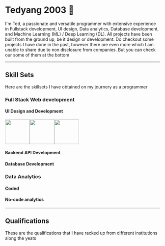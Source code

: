 # Tedyang 2003 👋

I'm Ted, a passionate and versatile programmer with extensive experience in Fullstack development, UI design, Data analytics, Database development, and Machine Learning (ML) / Deep Learning (DL). All projects have been built from the ground up, be it design or development. Do checkout some projects I have done in the past, however there are even more which I am unable to share due to non disclosure from companies. But you can check our some of them at the bottom

<hr />

## Skill Sets
Here are the skillsets I have obtained on my journery as a programmer

### Full Stack Web development
#### UI Design and Development 
<div style="display:flex; ">
    <img src="https://cdn4.iconfinder.com/data/icons/logos-brands-in-colors/3000/figma-logo-512.png" height="80px"/>
    <img src="https://cdn.pixabay.com/photo/2017/08/05/11/16/logo-2582748_1280.png" height="80px"/>
    <img src="https://cdn.pixabay.com/photo/2017/08/05/11/16/logo-2582747_1280.png" height="80px"/>
</div>


#### Backend API Development

#### Database Development


### Data Analytics 
#### Coded

#### No-code analytics


<hr />

## Qualifications
These are the qualifications that I have racked up from different institutions along the yeats